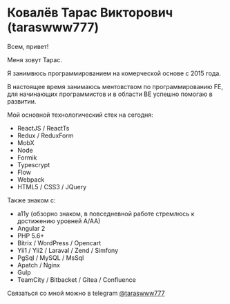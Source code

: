 # Ковалёв Тарас Викторович (taraswww777)

Всем, привет!

Меня зовут Тарас.

Я занимвюсь программированием на комерческой основе с 2015 года. 

В настоящее время занимаюсь ментовством по программированию FE, для начинающих программистов и в области BE успешно помогаю в развитии.

Мой основной технологический стек на сегодня:
- ReactJS / ReactTs
- Redux / ReduxForm
- MobX
- Node
- Formik
- Typescrypt
- Flow
- Webpack
- HTML5 / CSS3 / JQuery

Также знаком с:

- a11y (обзорно знаком, в повседневной работе стремлюсь к достижению уровней A/AA)
- Angular 2
- PHP 5.6+
- Bitrix / WordPress / Opencart
- Yii1 / Yii2 / Laraval / Zend / Simfony
- PgSql / MySQL / MsSql
- Apatch / Nginx
- Gulp
- TeamCity / Bitbacket / Gitea / Confluence

Связаться со мной можно в telegram [@taraswww777](https://t.me/taraswww777)

<!---
taraswww777/taraswww777 is a ✨ special ✨ repository because its `README.md` (this file) appears on your GitHub profile.
You can click the Preview link to take a look at your changes.
--->
